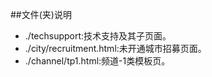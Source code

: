 ##文件(夹)说明
* ./techsupport:技术支持及其子页面。
* ./city/recruitment.html:未开通城市招募页面。
* ./channel/tp1.html:频道-1类模板页。